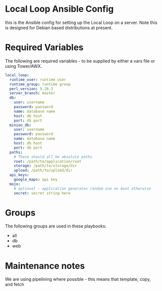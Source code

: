 # Local Loop Ansible Config

this is the Ansible config for setting up the Local Loop on a server. Note this
is designed for Debian based distributions at present.

# Required Variables

The following are required variables - to be supplied by either a vars file or
using Tower/AWX.

```yaml
local_loop:
  runtime_user: runtime user
  runtime_group: runtime group
  perl_version: 5.26.3
  server_branch: master
  db:
    user: username
    password: password
    name: database name
    host: db host
    port: db port
  minion_db:
    user: username
    password: password
    name: database name
    host: db host
    port: db port
  paths:
    # These should all be absolute paths
    root: /path/to/application/root
    storage: /path/to/storage/dir
    upload: /path/to/upload/dir
  api_keys:
    google_maps: api key
  mojo:
    # optional - application generates random one on boot otherwise
    secret: secret string here
```

# Groups

The following groups are used in these playbooks:

* all
* db
* web

# Maintenance notes

We are using pipelining where possible - this means that template, copy, and
 fetch 